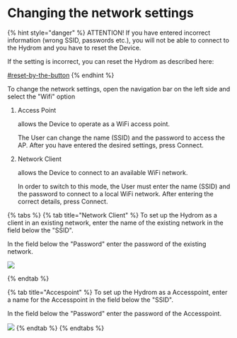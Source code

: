 # Changing the network settings



{% hint style="danger" %}
ATTENTION! If you have entered incorrect information (wrong SSID, passwords etc.), you will not be able to connect to the Hydrom and you have to reset the Device.



If the setting is incorrect, you can reset the Hydrom as described here:

[#reset-by-the-button](../other-settings/factory-reset.md#reset-by-the-button "mention")
{% endhint %}

To change the network settings, open the navigation bar on the left side and select the "Wifi" option

1.  Access Point

    allows the Device to operate as a WiFi access point.&#x20;

    The User can change the name (SSID) and the password to access the AP. After you have entered the desired settings, press Connect.
2.  Network Client

    allows the Device to connect to an available WiFi network.

    In order to switch to this mode, the User must enter the name (SSID) and the password to connect to a local WiFi network. After entering the correct details, press Connect.

{% tabs %}
{% tab title="Network Client" %}
To set up the Hydrom as a client in an existing network, enter the name of the existing network in the field below the "SSID".

In the field below the "Password" enter the password of the existing network.

![](../.gitbook/assets/Network\_Settings\_Client\_Mode.png)


{% endtab %}

{% tab title="Accespoint" %}
To set up the Hydrom as a Accesspoint, enter a name for the Accesspoint in the field below the "SSID".

In the field below the "Password" enter the password of the Accesspoint.

![](../.gitbook/assets/Network\_Settings\_Accesspoint\_Mode.png)
{% endtab %}
{% endtabs %}

